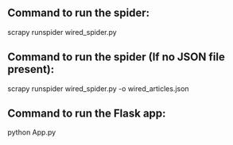 ## Command to run the spider:
scrapy runspider wired_spider.py

## Command to run the spider (If no JSON file present):
scrapy runspider wired_spider.py -o wired_articles.json

## Command to run the Flask app:
python App.py